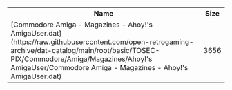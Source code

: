 <table>
<tr><th>Name</th><th>Size</th></tr>
<tr><td>[Commodore Amiga - Magazines - Ahoy!'s AmigaUser.dat](https://raw.githubusercontent.com/open-retrogaming-archive/dat-catalog/main/root/basic/TOSEC-PIX/Commodore/Amiga/Magazines/Ahoy!'s AmigaUser/Commodore Amiga - Magazines - Ahoy!'s AmigaUser.dat)</td><td>3656</td></tr>
</table>
